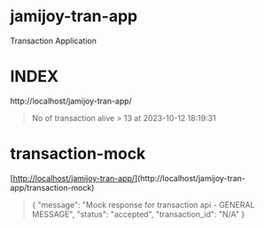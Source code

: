 # jamijoy-tran-app
Transaction Application

# INDEX 
http://localhost/jamijoy-tran-app/
> No of transaction alive > 13 at 2023-10-12 18:19:31


# transaction-mock 
[[http://localhost/jamijoy-tran-app/]()](http://localhost/jamijoy-tran-app/transaction-mock)
> {
>    "message": "Mock response for transaction api - GENERAL MESSAGE",
>    "status": "accepted",
>    "transaction_id": "N/A"
> }
